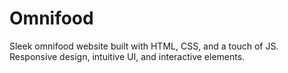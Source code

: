 # Omnifood
Sleek omnifood website built with HTML, CSS, and a touch of JS. Responsive design, intuitive UI, and interactive elements. 
